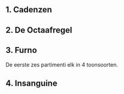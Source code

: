 ## 1. Cadenzen  

## 2. De Octaafregel

## 3.  Furno

De eerste zes partimenti elk in 4 toonsoorten.

## 4. Insanguine

